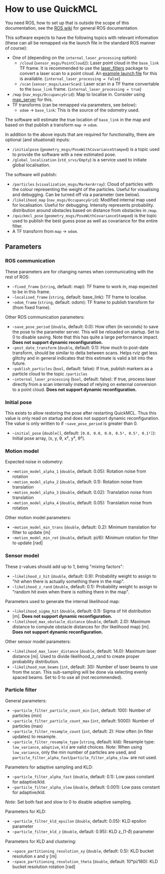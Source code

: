 # How to use QuickMCL

You need ROS, how to set up that is outside the scope of this documentation, see
the [ROS wiki](https://wiki.ros.org/) for general ROS documentation.

This software expects to have the following topics with relevant information
(these can all be remapped via the launch file in the standard ROS manner of
course):

* One of (depending on the `internal_laser_processing` option):
  * `/cloud` (`sensor_msgs/PointCloud2`): Laser point cloud in the `base_link` TF
    frame. It is recommended to use the
    [laser_filters](https://wiki.ros.org/laser_filters) package to convert a laser
    scan to a point cloud. An [example launch file](../launch/laser_filter.launch)
    for this is available. (`internal_laser_processing = false`)
  * `/scan` (`sensor_msgs/LaserScan`): Laser scan in a TF frame convertable to
    the `base_link` frame. (`internal_laser_processing = true`)
* `/map` (`nav_msgs/OccupancyGrid`): Map to localise in. Consider using
  [map_server](https://wiki.ros.org/map_server) for this.
* TF transforms (can be remapped via parameters, see below):
  * `odom` -> `base_link`: This is the source of the odometry used.

The software will estimate the true location of `base_link` in the map and based
on that publish a transform `map` -> `odom`.

In addition to the above inputs that are required for functionality, there are
optional (and situational) inputs:

* `/initialpose` (`geometry_msgs/PoseWithCovarianceStamped`) is a topic used to
  provide the software with a new estimated pose.
* `/global_localization` (`std_srvs/Empty`) is a service used to initiate
  global localisation.

The software will publish:

* `/particles` (`visualization_msgs/MarkerArray`): Cloud of particles with the
  colour representing the weight of the particles. Useful for visualising and
  debugging. Can be turned off via a parameter (see below).
* `/likelihood_map` (`nav_msgs/OccupancyGrid`): Modified internal map used for
  localisation. Useful for debugging. Intensity represents probability.
  distribution around obstacles based on distance from obstacles in `/map`.
* `/quickmcl_pose` (`geometry_msgs/PoseWithCovarianceStamped`) is the topic used
  to publish the best guess pose as well as covariance for the entire filter.
* A TF transform from `map` -> `odom`.

## Parameters

### ROS communication

These parameters are for changing names when communicating with the rest of ROS:

* `~fixed_frame` (`string`, default: map):
  TF frame to work in, map expected to be in this frame.
* `~localised_frame` (`string`, default: base_link):
  TF frame to localise.
* `~odom_frame` (`string`, default: odom):
  TF frame to publish transform for (from fixed frame).

Other ROS communication parameters:

* `~save_pose_period` (`double`, default: 0.0):
  How often (in seconds) to save the pose to the parameter server. This will be
  reloaded on startup. Set to 0 to disable saving. Note that this has quite a
  large performance impact. **Does not support dynamic reconfiguration.**
* `~post_date_transform` (`double`, default: 0.1):
  How much to post-date transform, should be similar to delta between scans.
  Helps rviz get less glitchy and in general indicates that this estimate is
  valid a bit into the future.
* `~publish_particles` (`bool`, default: false):
  If true, publish markers as a particle cloud to the topic `/particles`
* `~internal_laser_processing` (`bool`, default: false):
  If true, process laser directly from a scan internally instead of relying on
  external conversion to a point cloud.
  **Does not support dynamic reconfiguration.**

### Initial pose

This exists to allow restoring the pose after restarting QuickMCL. Thus this
value is only read on startup and does not support dynamic reconfiguration.
The value is only written to if `~save_pose_period` is greater than 0.

* `~initial_pose` (`double[]`, default: `[0.0, 0.0, 0.0, 0.5², 0.5², 0.1²]`):
  Initial pose array, (x, y, θ, x², y², θ²).

### Motion model

Expected noise in odometry:
* `~motion_model_alpha_1` (`double`, default: 0.05):
  Rotation noise from rotation
* `~motion_model_alpha_2` (`double`, default: 0.1):
  Rotation noise from translation
* `~motion_model_alpha_3` (`double`, default: 0.02):
  Translation noise from translation
* `~motion_model_alpha_4` (`double`, default: 0.05):
  Translation noise from rotation

Other motion model parameters:
* `~motion_model_min_trans` (`double`, default: 0.2):
  Minimum translation for filter to update [m]
* `~motion_model_min_rot` (`double`, default: pi/6):
  Minimum rotation for filter to update [rad]

### Sensor model

These z-values should add up to 1, being "mixing factors":
* `~likelihood_z_hit` (`double`, default: 0.9):
  Probability weight to assign to "hit when there is actually something there in
  the map".
* `~likelihood_z_rand` (`double`, default: 0.1):
  Probability weight to assign to "random hit even when there is nothing there
  in the map".

Parameters used to generate the internal likelihood map:
* `~likelihood_sigma_hit` (`double`, default: 0.1):
  Sigma of hit distribution [m].
  **Does not support dynamic reconfiguration.**
* `~likelihood_max_obstacle_distance` (`double`, default: 2.0):
  Maximum distance to compute obstacle distances for (for likelihood map) [m].
  **Does not support dynamic reconfiguration.**

Other sensor model parameters:
* `~likelihood_max_laser_distance` (`double`, default: 14.0):
  Maximum laser distance [m]. Used to divide likelihood_z_rand to create proper
  probability distribution.
* `~likelihood_num_beams` (`int`, default: 30):
  Number of laser beams to use from the scan. This sub-sampling will be done via
  selecting evenly spaced beams. Set to 0 to use all (not recommended).

### Particle filter

General parameters:
* `~particle_filter_particle_count_min` (`int`, default: 100):
  Number of particles (min)
* `~particle_filter_particle_count_max` (`int`, default: 5000):
  Number of particles (max)
* `~particle_filter_resample_count` (`int`, default: 2):
  How often (in filter updates) to resample.
* `~particle_filter_resample_type` (`string`, default: kld):
  Resample type: `low_variance`, `adaptive`, `kld` are valid choices.
  *Note*: When using `low_variance`, only the min number of particles are used,
  and `particle_filter_alpha_fast`/`particle_filter_alpha_slow `are not used.

Parameters for adaptive sampling and KLD:
* `~particle_filter_alpha_fast` (`double`, default: 0.1):
  Low pass constant for adaptive/kld.
* `~particle_filter_alpha_slow` (`double`, default: 0.001):
  Low pass constant for adaptive/kld.

*Note*: Set both fast and slow to 0 to disable adaptive sampling.

Parameters for KLD:
* `~particle_filter_kld_epsilon` (`double`, default: 0.05):
  KLD epsilon parameter
* `~particle_filter_kld_z` (`double`, default: 0.95):
  KLD z_(1-𝛿) parameter

Parameters for KLD and clustering:
* `~space_partitioning_resolution_xy` (`double`, default: 0.5):
  KLD bucket resolution x and y [m]
* `~space_partitioning_resolution_theta` (`double`, default: 10*pi/180):
  KLD bucket resolution rotation [rad]
